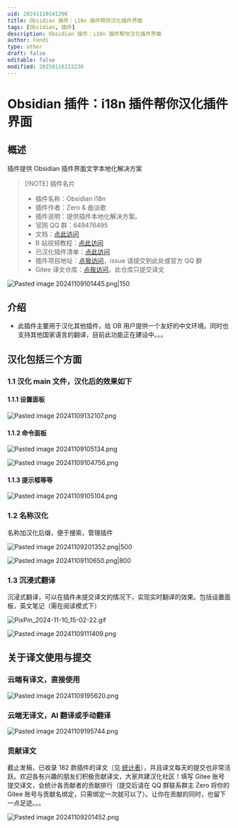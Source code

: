 ```yaml
---
uid: 20241110141206
title: Obsidian 插件：i18n 插件帮你汉化插件界面
tags: [Obsidian, 插件]
description: Obsidian 插件：i18n 插件帮你汉化插件界面
author: Fendi
type: other
draft: false
editable: false
modified: 20250116112230
---
```


# Obsidian 插件：i18n 插件帮你汉化插件界面

## 概述

插件提供 Obsidian 插件界面文字本地化解决方案

> [!NOTE] 插件名片
> - 插件名称：Obsidian i18n
> - 插件作者：Zero & 曲淡歌
> - 插件说明：提供插件本地化解决方案。
> - 官网 QQ 群：649476495
> - 文档：[点此访问](https://gitee.com/zero--two/obsidian-i18n-translation)
> - B 站视频教程：[点此访问](https://www.bilibili.com/video/BV1VcxJeNExx/)
> - 已汉化插件清单：[点此访问](https://vika.cn/share/shrULbfcRrjrXZVfMA9P4)
> - 插件项目地址：[点我访问](https://github.com/0011000000110010/obsidian-i18n)，issue 请提交到此处或官方 QQ 群
> - Gitee 译文仓库：[点我访问](https://gitee.com/zero--two/obsidian-i18n-translation)，此仓库只提交译文

![Pasted image 20241109101445.png|150](https://cdn.pkmer.cn/images/Pasted%20image%2020241109101445.png!pkmer)

## 介绍

- 此插件主要用于汉化其他插件，给 OB 用户提供一个友好的中文环境。同时也支持其他国家语言的翻译，目前此功能正在建设中。。。

## 汉化包括三个方面

### 1.1 汉化 main 文件，汉化后的效果如下

#### 1.1.1 设置面板

![Pasted image 20241109132107.png](https://cdn.pkmer.cn/images/Pasted%20image%2020241109132107.png!pkmer)

#### 1.1.2 命令面板

![Pasted image 20241109105134.png](https://cdn.pkmer.cn/images/Pasted%20image%2020241109105134.png!pkmer)

![Pasted image 20241109104756.png](https://cdn.pkmer.cn/images/Pasted%20image%2020241109104756.png!pkmer)

#### 1.1.3 提示框等等

![Pasted image 20241109105104.png](https://cdn.pkmer.cn/images/Pasted%20image%2020241109105104.png!pkmer)

### 1.2 名称汉化

名称加汉化后缀，便于搜索，管理插件

![Pasted image 20241109201352.png|500](https://cdn.pkmer.cn/images/Pasted%20image%2020241109201352.png!pkmer)

![Pasted image 20241109110650.png|800](https://cdn.pkmer.cn/images/Pasted%20image%2020241109110650.png!pkmer)

### 1.3 沉浸式翻译

沉浸式翻译，可以在插件未提交译文的情况下，实现实时翻译的效果。包括设置面板，英文笔记（需在阅读模式下）

![PixPin_2024-11-10_15-02-22.gif](https://cdn.pkmer.cn/images/PixPin_2024-11-10_15-02-22.gif!pkmer)

![Pasted image 20241109111409.png](https://cdn.pkmer.cn/images/Pasted%20image%2020241109111409.png!pkmer)

## 关于译文使用与提交

### 云端有译文，直接使用

![Pasted image 20241109195620.png](https://cdn.pkmer.cn/images/Pasted%20image%2020241109195620.png!pkmer)

### 云端无译文，AI 翻译或手动翻译

![Pasted image 20241109195744.png](https://cdn.pkmer.cn/images/Pasted%20image%2020241109195744.png!pkmer)

### 贡献译文

截止发稿，已收录 182 款插件的译文（见 [统计表](https://vika.cn/share/shrULbfcRrjrXZVfMA9P4)），并且译文每天的提交也非常活跃。欢迎各有兴趣的朋友们积极贡献译文，大家共建汉化社区！填写 Gitee 账号提交译文，会统计各贡献者的贡献排行（提交后请在 QQ 群联系群主 Zero 将你的 Gitee 账号与贡献名绑定，只需绑定一次就可以了）。让你在贡献的同时，也留下一点足迹。。。

![Pasted image 20241109201452.png](https://cdn.pkmer.cn/images/Pasted%20image%2020241109201452.png!pkmer)
